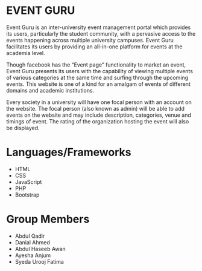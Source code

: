 # EVENT GURU

Event Guru is an inter-university event management portal which provides its users, particularly the student community, with a pervasive access to the events happening across multiple university campuses.
Event Guru facilitates its users by providing an all-in-one platform for events at the academia level.

Though facebook has the “Event page” functionality to market an event, Event Guru presents its users with the capability of viewing multiple events of various categories at the same time and surfing through the upcoming events. This website is one of a kind for an amalgam of events of different domains and academic institutions.

Every society in a university will have one focal person with an account on the website. The focal person (also known as admin) will be able to add events on the website and may include description, categories, venue and timings of event. The rating of the organization hosting the event will also be displayed. 

# Languages/Frameworks

- HTML
- CSS
- JavaScript
- PHP
- Bootstrap

# Group Members


- Abdul Qadir
- Danial Ahmed
- Abdul Haseeb Awan
- Ayesha Anjum
- Syeda Urooj Fatima

